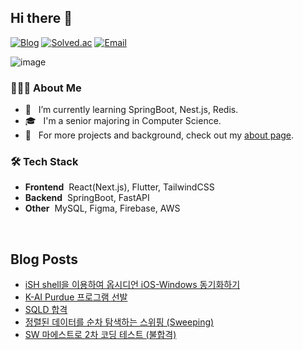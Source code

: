 ## Hi there 👋

[![Blog](https://img.shields.io/badge/Blog-inup.dev-3b82f6?style=flat-square)](https://inup.site/)
[![Solved.ac](https://img.shields.io/badge/Solved.ac-inup-17ce3a?style=flat-square)](https://solved.ac/profile/inup)
[![Email](https://img.shields.io/badge/Email-inup@kakao.com-yellow?style=flat-square)](mailto:inup@kakao.com)

![image](https://github.com/user-attachments/assets/0370db4b-dccd-41c5-a8ed-e2e78ef38577)


### 👨🏻‍💻 About Me

- 🌱 &nbsp; I’m currently learning SpringBoot, Nest.js, Redis.
- 🎓 &nbsp; I'm a senior majoring in Computer Science.
- 📄 &nbsp; For more projects and background, check out my [about page](https://inup.site/about).

### 🛠 Tech Stack

- **Frontend**&nbsp; React(Next.js), Flutter, TailwindCSS
- **Backend**&nbsp; SpringBoot, FastAPI
- **Other**&nbsp; MySQL, Figma, Firebase, AWS

<br/>

## Blog Posts
<!-- BLOG-POST-LIST:START -->
- [iSH shell을 이용하여 옵시디언 iOS-Windows 동기화하기](https://in-up.netlify.app/obsidian-ios/)
- [K-AI Purdue 프로그램 선발](https://in-up.netlify.app/purdue-01/)
- [SQLD 합격](https://in-up.netlify.app/sqld-certificate/)
- [정렬된 데이터를 순차 탐색하는 스위핑 &lpar;Sweeping&rpar;](https://in-up.netlify.app/algorithm-10-sweeping/)
- [SW 마에스트로 2차 코딩 테스트 &lpar;불합격&rpar;](https://in-up.netlify.app/sw-maestro-2nd-test/)
<!-- BLOG-POST-LIST:END -->
